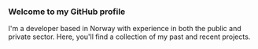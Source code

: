 ### Welcome to my GitHub profile


I'm a developer based in Norway with experience in both the public and private sector. Here, you'll find a collection of my past and recent projects.
